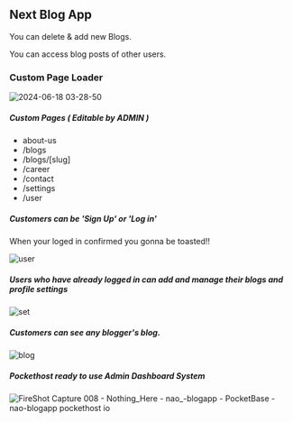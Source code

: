 <h2>Next Blog App</h2>

<p>You can delete & add new Blogs.</p>
<p>You can access blog posts of other users.</p>

<h3>Custom Page Loader</h3>

![2024-06-18 03-28-50](https://github.com/seyitbugraerden/Next-DaoApp/assets/154025499/11d11286-0c1d-4f24-a530-d8ad3f10a258)

<h5>Custom Pages ( Editable by ADMIN )</h5>
<ul>
  <li>about-us</li>
  <li>/blogs</li>
  <li>/blogs/[slug] </li>
  <li>/career</li>
  <li>/contact</li>
  <li>/settings</li>
  <li>/user</li>
</ul>

<h5>Customers can be 'Sign Up' or 'Log in'</h5>
<p>When your loged in confirmed you gonna be toasted!!</p>

![user](https://github.com/seyitbugraerden/Next-DaoApp/assets/154025499/d25f114f-7a7c-4ffb-bddf-8580d0b74bab)

<h5>Users who have already logged in can add and manage their blogs and profile settings</h5>

![set](https://github.com/seyitbugraerden/Next-DaoApp/assets/154025499/c4958a77-9009-4b8c-8a01-b57d01781668)

<h5>Customers can see any blogger's blog.</h5>

![blog](https://github.com/seyitbugraerden/Next-DaoApp/assets/154025499/a60a4fad-b3a4-4c98-b95c-3993ab9ce687)

<h5>Pockethost ready to use Admin Dashboard System</h5>

![FireShot Capture 008 - Nothing_Here - nao_-blogapp - PocketBase - nao-blogapp pockethost io](https://github.com/seyitbugraerden/Next-DaoApp/assets/154025499/dd2124af-9bcc-4bcd-b87d-0143a209e7b0)

